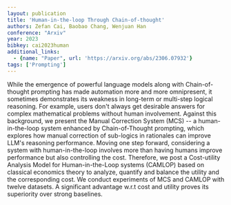 ```yaml
---
layout: publication
title: 'Human-in-the-loop Through Chain-of-thought'
authors: Zefan Cai, Baobao Chang, Wenjuan Han
conference: "Arxiv"
year: 2023
bibkey: cai2023human
additional_links:
  - {name: "Paper", url: 'https://arxiv.org/abs/2306.07932'}
tags: ['Prompting']
---
```

While the emergence of powerful language models along with Chain-of-thought
prompting has made automation more and more omnipresent, it sometimes
demonstrates its weakness in long-term or multi-step logical reasoning. For
example, users don't always get desirable answers for complex mathematical
problems without human involvement. Against this background, we present the
Manual Correction System (MCS) -- a human-in-the-loop system enhanced by
Chain-of-Thought prompting, which explores how manual correction of sub-logics
in rationales can improve LLM's reasoning performance. Moving one step forward,
considering a system with human-in-the-loop involves more than having humans
improve performance but also controlling the cost. Therefore, we post a
Cost-utility Analysis Model for Human-in-the-Loop systems (CAMLOP) based on
classical economics theory to analyze, quantify and balance the utility and the
corresponding cost. We conduct experiments of MCS and CAMLOP with twelve
datasets. A significant advantage w.r.t cost and utility proves its superiority
over strong baselines.
